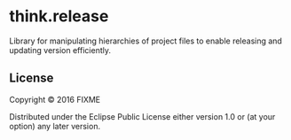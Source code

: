# think.release

Library for manipulating hierarchies of project files to enable releasing and updating version
efficiently.

## License

Copyright © 2016 FIXME

Distributed under the Eclipse Public License either version 1.0 or (at
your option) any later version.
